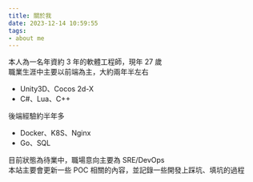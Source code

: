 ```yaml
---
title: 關於我
date: 2023-12-14 10:59:55
tags: 
- about me
---
```

本人為一名年資約 3 年的軟體工程師，現年 27 歲  
職業生涯中主要以前端為主，大約兩年半左右  
- Unity3D、Cocos 2d-X
- C#、Lua、C++

後端經驗約半年多
- Docker、K8S、Nginx
- Go、SQL
  
目前狀態為待業中，職場意向主要為 SRE/DevOps  
本站主要會更新一些 POC 相關的內容，並記錄一些開發上踩坑、填坑的過程